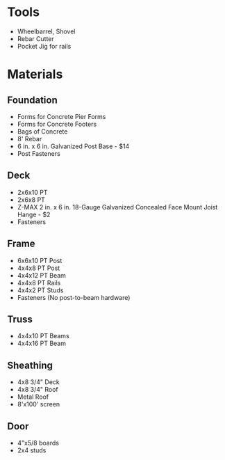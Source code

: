 # Tools
* Wheelbarrel, Shovel
* Rebar Cutter
* Pocket Jig for rails

# Materials
## Foundation
* Forms for Concrete Pier Forms
* Forms for Concrete Footers
* Bags of Concrete
* 8' Rebar
* 6 in. x 6 in. Galvanized Post Base - $14
* Post Fasteners

##  Deck
* 2x6x10 PT
* 2x6x8 PT
* Z-MAX 2 in. x 6 in. 18-Gauge Galvanized Concealed Face Mount Joist Hange - $2
* Fasteners

## Frame
* 6x6x10 PT Post
* 4x4x8 PT Post
* 4x4x12 PT Beam
* 4x4x8 PT Rails
* 4x4x2 PT Studs
* Fasteners (No post-to-beam hardware)

## Truss
* 4x4x10 PT Beams
* 4x4x16 PT Beam

## Sheathing
* 4x8 3/4" Deck
* 4x8 3/4" Roof
* Metal Roof
* 8'x100' screen

## Door
* 4"x5/8 boards
* 2x4 studs

